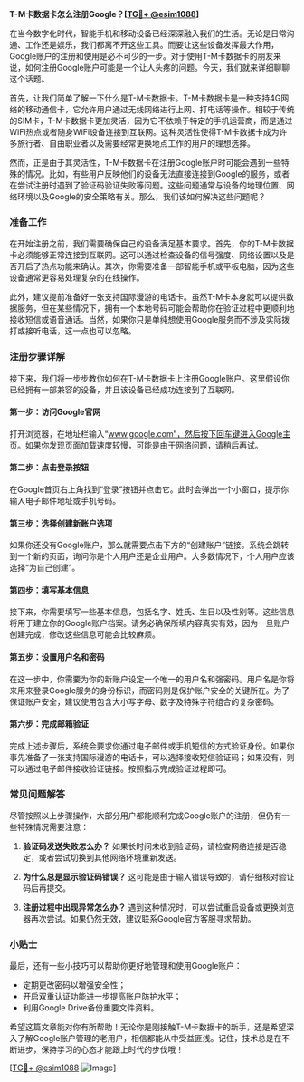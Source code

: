 **T-M卡数据卡怎么注册Google？[[TG💪+ @esim1088](https://t.me/s/esim1088)]**

在当今数字化时代，智能手机和移动设备已经深深融入我们的生活。无论是日常沟通、工作还是娱乐，我们都离不开这些工具。而要让这些设备发挥最大作用，Google账户的注册和使用是必不可少的一步。对于使用T-M卡数据卡的朋友来说，如何注册Google账户可能是一个让人头疼的问题。今天，我们就来详细聊聊这个话题。

首先，让我们简单了解一下什么是T-M卡数据卡。T-M卡数据卡是一种支持4G网络的移动通信卡，它允许用户通过无线网络进行上网、打电话等操作。相较于传统的SIM卡，T-M卡数据卡更加灵活，因为它不依赖于特定的手机运营商，而是通过WiFi热点或者随身WiFi设备连接到互联网。这种灵活性使得T-M卡数据卡成为许多旅行者、自由职业者以及需要经常更换地点工作的用户的理想选择。

然而，正是由于其灵活性，T-M卡数据卡在注册Google账户时可能会遇到一些特殊的情况。比如，有些用户反映他们的设备无法直接连接到Google的服务，或者在尝试注册时遇到了验证码验证失败等问题。这些问题通常与设备的地理位置、网络环境以及Google的安全策略有关。那么，我们该如何解决这些问题呢？

### 准备工作

在开始注册之前，我们需要确保自己的设备满足基本要求。首先，你的T-M卡数据卡必须能够正常连接到互联网。这可以通过检查设备的信号强度、网络设置以及是否开启了热点功能来确认。其次，你需要准备一部智能手机或平板电脑，因为这些设备通常更容易处理复杂的在线操作。

此外，建议提前准备好一张支持国际漫游的电话卡。虽然T-M卡本身就可以提供数据服务，但在某些情况下，拥有一个本地号码可能会帮助你在验证过程中更顺利地接收短信或语音通话。当然，如果你只是单纯想使用Google服务而不涉及实际拨打或接听电话，这一点也可以忽略。

### 注册步骤详解

接下来，我们将一步步教你如何在T-M卡数据卡上注册Google账户。这里假设你已经拥有一部兼容的设备，并且该设备已经成功连接到了互联网。

#### 第一步：访问Google官网
打开浏览器，在地址栏输入“www.google.com”，然后按下回车键进入Google主页。如果你发现页面加载速度较慢，可能是由于网络问题，请稍后再试。

#### 第二步：点击登录按钮
在Google首页右上角找到“登录”按钮并点击它。此时会弹出一个小窗口，提示你输入电子邮件地址或手机号码。

#### 第三步：选择创建新账户选项
如果你还没有Google账户，那么就需要点击下方的“创建账户”链接。系统会跳转到一个新的页面，询问你是个人用户还是企业用户。大多数情况下，个人用户应该选择“为自己创建”。

#### 第四步：填写基本信息
接下来，你需要填写一些基本信息，包括名字、姓氏、生日以及性别等。这些信息将用于建立你的Google账户档案。请务必确保所填内容真实有效，因为一旦账户创建完成，修改这些信息可能会比较麻烦。

#### 第五步：设置用户名和密码
在这一步中，你需要为你的新账户设定一个唯一的用户名和强密码。用户名是你将来用来登录Google服务的身份标识，而密码则是保护账户安全的关键所在。为了保证账户安全，建议使用包含大小写字母、数字及特殊字符组合的复杂密码。

#### 第六步：完成邮箱验证
完成上述步骤后，系统会要求你通过电子邮件或手机短信的方式验证身份。如果你事先准备了一张支持国际漫游的电话卡，可以选择接收短信验证码；如果没有，则可以通过电子邮件接收验证链接。按照指示完成验证过程即可。

### 常见问题解答

尽管按照以上步骤操作，大部分用户都能顺利完成Google账户的注册，但仍有一些特殊情况需要注意：

1. **验证码发送失败怎么办？**
   如果长时间未收到验证码，请检查网络连接是否稳定，或者尝试切换到其他网络环境重新发送。

2. **为什么总是显示验证码错误？**
   这可能是由于输入错误导致的，请仔细核对验证码后再提交。

3. **注册过程中出现异常怎么办？**
   遇到这种情况时，可以尝试重启设备或更换浏览器再次尝试。如果仍然无效，建议联系Google官方客服寻求帮助。

### 小贴士

最后，还有一些小技巧可以帮助你更好地管理和使用Google账户：
- 定期更改密码以增强安全性；
- 开启双重认证功能进一步提高账户防护水平；
- 利用Google Drive备份重要文件资料。

希望这篇文章能对你有所帮助！无论你是刚接触T-M卡数据卡的新手，还是希望深入了解Google账户管理的老用户，相信都能从中受益匪浅。记住，技术总是在不断进步，保持学习的心态才能跟上时代的步伐哦！

[[TG💪+ @esim1088](https://t.me/s/esim1088) ![Image](https://i.postimg.cc/4NQfJmqS/Snipaste-2025-05-13-00-14-12.png)]